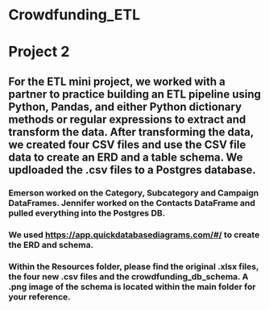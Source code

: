 # Crowdfunding_ETL
# Project 2


## For the ETL mini project, we worked with a partner to practice building an ETL pipeline using Python, Pandas, and either Python dictionary methods or regular expressions to extract and transform the data. After transforming the data, we created four CSV files and use the CSV file data to create an ERD and a table schema. We updloaded the .csv files to a Postgres database.

### Emerson worked on the Category, Subcategory and Campaign DataFrames. Jennifer worked on the Contacts DataFrame and pulled everything into the Postgres DB.

### We used https://app.quickdatabasediagrams.com/#/ to create the ERD and schema.

### Within the Resources folder, please find the original .xlsx files, the four new .csv files and the crowdfunding_db_schema. A .png image of the schema is located within the main folder for your reference.
